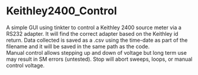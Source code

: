 # Keithley2400_Control
A simple GUI using tinkter to control a Keithley 2400 source meter via a RS232 adapter.  It will find the correct adapter based on the Keithley id return.
Data collected is saved as a .csv using the time-date as part of the filename and it will be saved in the same path as the code.  
Manual control allows stepping up and down of voltage but long term use may result in SM errors (untested).
Stop will abort sweeps, loops, or manual control voltage.
